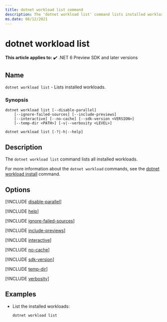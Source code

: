 ```yaml
---
title: dotnet workload list command
description: The 'dotnet workload list' command lists installed workloads.
ms.date: 08/12/2021
---
```

# dotnet workload list

**This article applies to:** ✔️ .NET 6 Preview SDK and later versions

## Name

`dotnet workload list` - Lists installed workloads.

### Synopsis

```dotnetcli
dotnet workload list [--disable-parallel]
    [--ignore-failed-sources] [--include-previews]
    [--interactive] [--no-cache] [--sdk-version <VERSION>]
    [--temp-dir <PATH>] [-v|--verbosity <LEVEL>]

dotnet workload list [-?|-h|--help]
```

## Description

The `dotnet workload list` command lists all installed workloads.

For more information about the `dotnet workload` commands, see the [dotnet workload install](dotnet-workload-install.md#description) command.

## Options

<!-- markdownlint-disable MD012 -->

[!INCLUDE [disable-parallel](../../../includes/cli-disable-parallel.md)]

[!INCLUDE [help](../../../includes/cli-help.md)]

[!INCLUDE [ignore-failed-sources](../../../includes/cli-ignore-failed-sources.md)]

[!INCLUDE [include-previews](../../../includes/cli-include-previews.md)]

[!INCLUDE [interactive](../../../includes/cli-interactive.md)]

[!INCLUDE [no-cache](../../../includes/cli-no-cache.md)]

[!INCLUDE [sdk-version](../../../includes/cli-sdk-version.md)]

[!INCLUDE [temp-dir](../../../includes/cli-temp-dir.md)]

[!INCLUDE [verbosity](../../../includes/cli-verbosity-packages.md)]

## Examples

- List the installed workloads:

  ```dotnetcli
  dotnet workload list
  ```
